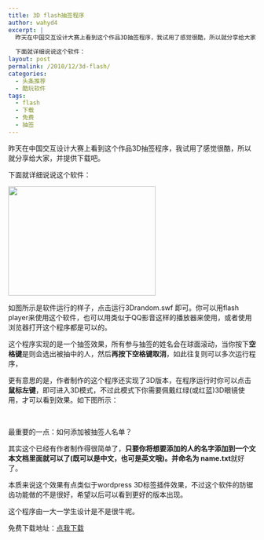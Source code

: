 ```yaml
---
title: 3D flash抽签程序
author: wahyd4
excerpt: |
  昨天在中国交互设计大赛上看到这个作品3D抽签程序，我试用了感觉很酷，所以就分享给大家，并提供下载吧。
  
  下面就详细说说这个软件：
layout: post
permalink: /2010/12/3d-flash/
categories:
  - 头条推荐
  - 酷玩软件
tags:
  - flash
  - 下载
  - 免费
  - 抽签
---
```

昨天在中国交互设计大赛上看到这个作品3D抽签程序，我试用了感觉很酷，所以就分享给大家，并提供下载吧。

下面就详细说说这个软件：

[<img class="size-medium wp-image-2003 aligncenter" title="s" src="/images/2010/12/s-300x223.jpg" alt="" width="300" height="223" />][1]

如图所示是软件运行的样子，点击运行3Drandom.swf 即可。你可以用flash player来使用这个软件，也可以用类似于QQ影音这样的播放器来使用，或者使用浏览器打开这个程序都是可以的。

这个程序实现的是一个抽签效果，所有参与抽签的姓名会在球面滚动，当你按下**空格键**是则会选出被抽中的人，然后**再按下空格键取消**，如此往复则可以多次运行程序，

更有意思的是，作者制作的这个程序还实现了3D版本，在程序运行时你可以点击**鼠标左键**，即可进入3D模式，不过此模式下你需要佩戴红绿(或红蓝)3D眼镜使用，才可以看到效果。如下图所示：

 

最重要的一点：如何添加被抽签人名单？

其实这个已经有作者制作得很简单了，**只要你将想要添加的人的名字添加到一个文本文档里面就可以了(既可以是中文，也可是英文哦)。并命名为 name.txt**就好了。

本质来说这个效果有点类似于wordpress 3D标签插件效果，不过这个软件的防锯齿功能做的不是很好，希望以后可以看到更好的版本出现。

这个程序由一大一学生设计是不是很牛呢。

免费下载地址：<a href="http://u.115.com/file/f154b19d8e" target="_blank">点我下载</a>

 [1]: /images/2010/12/s.jpg
